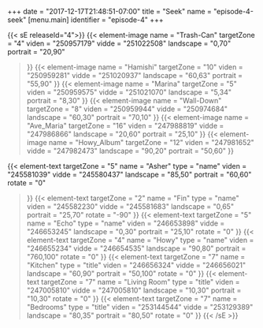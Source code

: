 +++
date = "2017-12-17T21:48:51-07:00"
title = "Seek"
name = "episode-4-seek"
[menu.main]
  identifier = "episode-4"
+++

{{< sE releaseId="4">}}
  {{< element-image
    name        =  "Trash-Can"
    targetZone  =  "4"
    viden       = "250957179"
    vidde       = "251022508"
    landscape    = "0,70"
    portrait    = "20,90"
  >}}
  {{< element-image
    name        =  "Hamishi"
    targetZone  =  "10"
    viden       = "250959281"
    vidde       = "251020937"
    landscape    = "60,63"
    portrait    = "55,90"
  >}}
  {{< element-image
    name        =  "Marina"
    targetZone  =  "5"
    viden       = "250959575"
    vidde       = "251021070"
    landscape    = "5,34"
    portrait    = "8,30"
  >}}
  {{< element-image
    name        =  "Wall-Down"
    targetZone  =  "8"
    viden       = "250959944"
    vidde       = "250974684"
    landscape    = "60,30"
    portrait    = "70,10"
  >}}
  {{< element-image
    name        =  "Ave_Maria"
    targetZone  =  "16"
    viden       = "247988819"
    vidde       = "247986866"
    landscape   = "20,60"
    portrait    = "25,10"
  >}}
  {{< element-image
    name        =  "Howy_Album"
    targetZone  =  "12"
    viden       = "247981652"
    vidde       = "247982473"
    landscape   = "90,20"
    portrait    = "50,60"
  >}}


  {{< element-text
    targetZone  =  "5"
    name        =  "Asher"
    type        = "name"
    viden       = "245581039"
    vidde       = "245580437"
    landscape    = "85,50"
    portrait    = "60,60"
    rotate      = "0"
  >}}
  {{< element-text
    targetZone  =  "2"
    name        =  "Fin"
    type        = "name"
    viden       = "245582230"
    vidde       = "245581683"
    landscape   = "0,65"
    portrait    = "25,70"
    rotate      = "-90"
  >}}
  {{< element-text
    targetZone  =  "5"
    name        =  "Echo"
    type        = "name"
    viden       = "246653898"
    vidde       = "246653245"
    landscape   = "0,30"
    portrait    = "25,10"
    rotate      = "0"
  >}}
  {{< element-text
    targetZone  =  "4"
    name        =  "Howy"
    type        = "name"
    viden       = "246655234"
    vidde       = "246654535"
    landscape   = "90,80"
    portrait    = "760,100"
    rotate      = "0"
  >}}
  {{< element-text
    targetZone  =  "7"
    name        =  "Kitchen"
    type        = "title"
    viden       = "246656324"
    vidde       = "246656021"
    landscape   = "60,90"
    portrait    = "50,100"
    rotate      = "0"
  >}}
  {{< element-text
    targetZone  =  "7"
    name        =  "Living Room"
    type        = "title"
    viden       = "247005810"
    vidde       = "247005810"
    landscape   = "10,30"
    portrait    = "10,30"
    rotate      = "0"
  >}}
  {{< element-text
    targetZone  =  "7"
    name        =  "Bedrooms"
    type        = "title"
    viden       = "253144544"
    vidde       = "253129389"
    landscape   = "80,35"
    portrait    = "80,50"
    rotate      = "0"
  >}}
{{< /sE >}}
